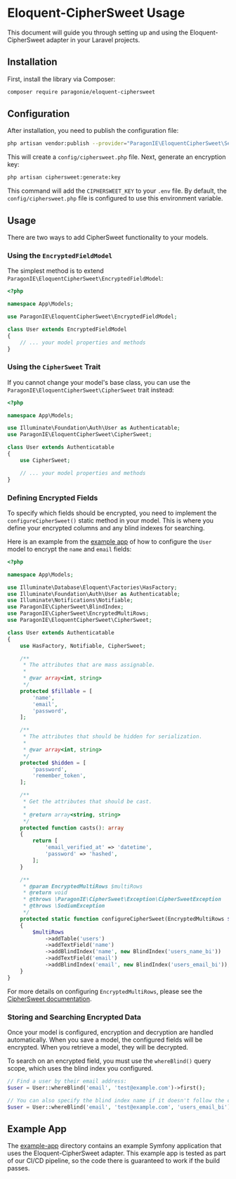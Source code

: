 # Eloquent-CipherSweet Usage

This document will guide you through setting up and using the Eloquent-CipherSweet adapter in your Laravel projects.

## Installation

First, install the library via Composer:

```bash
composer require paragonie/eloquent-ciphersweet
```

## Configuration

After installation, you need to publish the configuration file:

```bash
php artisan vendor:publish --provider="ParagonIE\EloquentCipherSweet\ServiceProvider"
```

This will create a `config/ciphersweet.php` file. Next, generate an encryption key:

```bash
php artisan ciphersweet:generate:key
```

This command will add the `CIPHERSWEET_KEY` to your `.env` file. By default, the `config/ciphersweet.php` file is
configured to use this environment variable.

## Usage

There are two ways to add CipherSweet functionality to your models.

### Using the `EncryptedFieldModel`

The simplest method is to extend `ParagonIE\EloquentCipherSweet\EncryptedFieldModel`:

```php
<?php

namespace App\Models;

use ParagonIE\EloquentCipherSweet\EncryptedFieldModel;

class User extends EncryptedFieldModel
{
    // ... your model properties and methods
}
```

### Using the `CipherSweet` Trait

If you cannot change your model's base class, you can use the `ParagonIE\EloquentCipherSweet\CipherSweet` trait instead:

```php
<?php

namespace App\Models;

use Illuminate\Foundation\Auth\User as Authenticatable;
use ParagonIE\EloquentCipherSweet\CipherSweet;

class User extends Authenticatable
{
    use CipherSweet;

    // ... your model properties and methods
}
```

### Defining Encrypted Fields

To specify which fields should be encrypted, you need to implement the `configureCipherSweet()` static method in your
model. This is where you define your encrypted columns and any blind indexes for searching.

Here is an example from the [example app](example-app) of how to configure the `User` model to encrypt the `name` and
`email` fields:

```php
<?php

namespace App\Models;

use Illuminate\Database\Eloquent\Factories\HasFactory;
use Illuminate\Foundation\Auth\User as Authenticatable;
use Illuminate\Notifications\Notifiable;
use ParagonIE\CipherSweet\BlindIndex;
use ParagonIE\CipherSweet\EncryptedMultiRows;
use ParagonIE\EloquentCipherSweet\CipherSweet;

class User extends Authenticatable
{
    use HasFactory, Notifiable, CipherSweet;

    /**
     * The attributes that are mass assignable.
     *
     * @var array<int, string>
     */
    protected $fillable = [
        'name',
        'email',
        'password',
    ];

    /**
     * The attributes that should be hidden for serialization.
     *
     * @var array<int, string>
     */
    protected $hidden = [
        'password',
        'remember_token',
    ];

    /**
     * Get the attributes that should be cast.
     *
     * @return array<string, string>
     */
    protected function casts(): array
    {
        return [
            'email_verified_at' => 'datetime',
            'password' => 'hashed',
        ];
    }

    /**
     * @param EncryptedMultiRows $multiRows
     * @return void
     * @throws \ParagonIE\CipherSweet\Exception\CipherSweetException
     * @throws \SodiumException
     */
    protected static function configureCipherSweet(EncryptedMultiRows $multiRows): void
    {
        $multiRows
            ->addTable('users')
            ->addTextField('name')
            ->addBlindIndex('name', new BlindIndex('users_name_bi'))
            ->addTextField('email')
            ->addBlindIndex('email', new BlindIndex('users_email_bi'));
    }
}
```

For more details on configuring `EncryptedMultiRows`, please see the 
[CipherSweet documentation](https://ciphersweet.paragonie.com/php/usage#encryptedmultirows).

### Storing and Searching Encrypted Data

Once your model is configured, encryption and decryption are handled automatically. When you save a model, the
configured fields will be encrypted. When you retrieve a model, they will be decrypted.

To search on an encrypted field, you must use the `whereBlind()` query scope, which uses the blind index you configured.

```php
// Find a user by their email address:
$user = User::whereBlind('email', 'test@example.com')->first();

// You can also specify the blind index name if it doesn't follow the convention:
$user = User::whereBlind('email', 'test@example.com', 'users_email_bi')->first();
```

## Example App

The [example-app](example-app) directory contains an example Symfony application that uses the Eloquent-CipherSweet 
adapter. This example app is tested as part of our CI/CD pipeline, so the code there is guaranteed to work if the build
passes.
